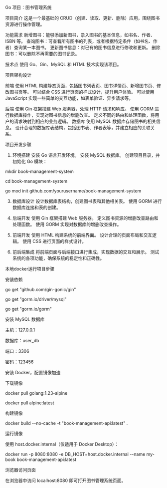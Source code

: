 Go 项目：图书管理系统

项目简介
这是一个最基础的 CRUD（创建、读取、更新、删除）应用，围绕图书资源进行操作管理。

功能需求
新增图书：能够添加新图书，录入图书的基本信息，如书名、作者、ISBN 等。
查询图书：可查看所有图书的列表，或者根据特定条件（如书名、作者）查询某一本图书。
更新图书信息：对已有的图书信息进行修改和更新。
删除图书：可以删除不再需要的图书记录。

技术点
使用 Go、Gin、MySQL 和 HTML 技术实现该项目。

项目架构设计

前端
使用 HTML 构建静态页面，包括图书列表页、图书详情页、新增图书页、修改图书页等。
可以结合 CSS 进行页面的样式设计，提升用户体验。
可以使用 JavaScript 实现一些简单的交互功能，如表单验证、异步请求等。

后端
使用 Gin 框架搭建 Web 服务器，处理 HTTP 请求和响应。
使用 GORM 进行数据库操作，实现对图书信息的增删改查。
定义不同的路由和处理函数，将用户的请求映射到相应的业务逻辑。
数据库
使用 MySQL 数据库存储图书的相关信息。
设计合理的数据库表结构，包括图书表、作者表等，并建立相应的关联关系。

项目开发步骤

1. 环境搭建
安装 Go 语言开发环境。
安装 MySQL 数据库。
创建项目目录，并初始化 Go 模块：

mkdir book-management-system

cd book-management-system

go mod init github.com/yourusername/book-management-system

3. 数据库设计
设计数据库表结构，创建图书表和其他相关表。
使用 GORM 进行数据库连接和表的创建。

5. 后端开发
使用 Gin 框架搭建 Web 服务器。
定义图书资源的增删改查路由和处理函数。
使用 GORM 实现对数据库的增删改查操作。

7. 前端开发
使用 HTML 构建系统的前端界面。
设计合理的页面布局和交互逻辑。
使用 CSS 进行页面的样式设计。

9. 前后端集成
将前端页面与后端接口进行集成，实现数据的交互和展示。
测试系统的各项功能，确保系统的稳定性和正确性。


本地docker运行项目步骤

安装依赖

go get "github.com/gin-gonic/gin"

go get "gorm.io/driver/mysql"

go get "gorm.io/gorm"

安装 MySQL 数据库

主机：127.0.0.1

数据库：user_db

端口：3306

密码：123456

安装 Docker，配置镜像加速

下载镜像

docker pull golang:1.23-alpine

docker pull alpine:latest

构建镜像

docker build --no-cache -t "book-management-api:latest" .

运行镜像

使用 host.docker.internal（仅适用于 Docker Desktop）：

docker run -p 8080:8080 -e DB_HOST=host.docker.internal --name my-book book-management-api:latest

浏览器访问页面

在浏览器中访问 localhost:8080 即可打开图书管理系统页面。
